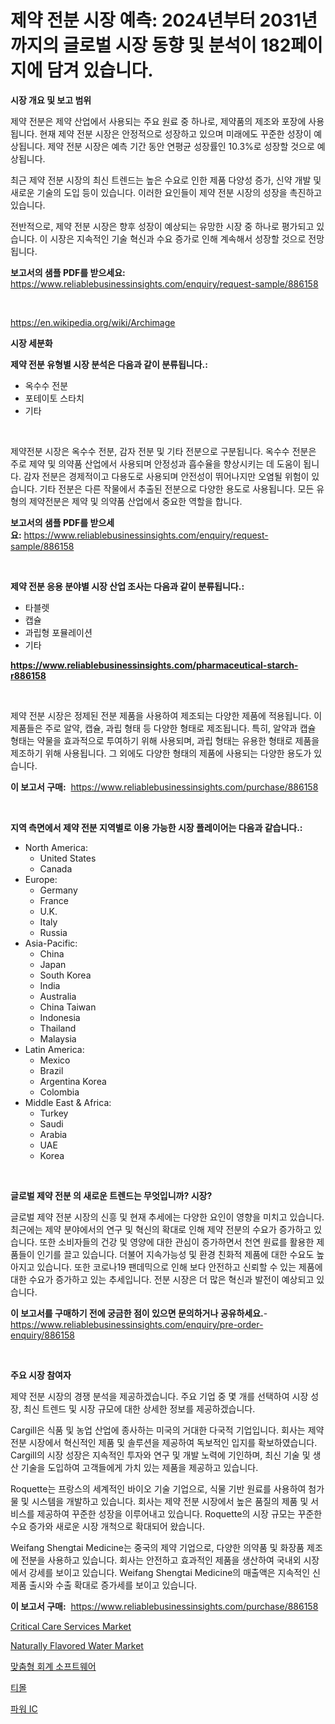 <p><h1>제약 전분 시장 예측: 2024년부터 2031년까지의 글로벌 시장 동향 및 분석이 182페이지에 담겨 있습니다.</h1></p><p><strong>시장 개요 및 보고 범위</strong></p>
<p><p>제약 전분은 제약 산업에서 사용되는 주요 원료 중 하나로, 제약품의 제조와 포장에 사용됩니다. 현재 제약 전분 시장은 안정적으로 성장하고 있으며 미래에도 꾸준한 성장이 예상됩니다.  제약 전분 시장은 예측 기간 동안 연평균 성장률인 10.3%로 성장할 것으로 예상됩니다.</p><p>최근 제약 전분 시장의 최신 트렌드는 높은 수요로 인한 제품 다양성 증가, 신약 개발 및 새로운 기술의 도입 등이 있습니다. 이러한 요인들이 제약 전분 시장의 성장을 촉진하고 있습니다.</p><p>전반적으로, 제약 전분 시장은 향후 성장이 예상되는 유망한 시장 중 하나로 평가되고 있습니다. 이 시장은 지속적인 기술 혁신과 수요 증가로 인해 계속해서 성장할 것으로 전망됩니다.</p></p>
<p><strong>보고서의 샘플 PDF를 받으세요:</strong> <a href="https://www.reliablebusinessinsights.com/enquiry/request-sample/886158">https://www.reliablebusinessinsights.com/enquiry/request-sample/886158</a></p>
<p>&nbsp;</p>
<p><a href="https://en.wikipedia.org/wiki/Archimage">https://en.wikipedia.org/wiki/Archimage</a></p>
<p><strong>시장 세분화</strong></p>
<p><strong>제약 전분 유형별 시장 분석은 다음과 같이 분류됩니다.:</strong></p>
<p><ul><li>옥수수 전분</li><li>포테이토 스타치</li><li>기타</li></ul></p>
<p>&nbsp;</p>
<p><p>제약전분 시장은 옥수수 전분, 감자 전분 및 기타 전분으로 구분됩니다. 옥수수 전분은 주로 제약 및 의약품 산업에서 사용되며 안정성과 흡수율을 향상시키는 데 도움이 됩니다. 감자 전분은 경제적이고 다용도로 사용되며 안전성이 뛰어나지만 오염될 위험이 있습니다. 기타 전분은 다른 작물에서 추출된 전분으로 다양한 용도로 사용됩니다. 모든 유형의 제약전분은 제약 및 의약품 산업에서 중요한 역할을 합니다.</p></p>
<p><strong>보고서의 샘플 PDF를 받으세요:</strong>&nbsp;<a href="https://www.reliablebusinessinsights.com/enquiry/request-sample/886158">https://www.reliablebusinessinsights.com/enquiry/request-sample/886158</a></p>
<p>&nbsp;</p>
<p><strong> 제약 전분 응용 분야별 시장 산업 조사는 다음과 같이 분류됩니다.:</strong></p>
<p><ul><li>타블렛</li><li>캡슐</li><li>과립형 포뮬레이션</li><li>기타</li></ul></p>
<p><strong><a href="https://www.reliablebusinessinsights.com/pharmaceutical-starch-r886158">https://www.reliablebusinessinsights.com/pharmaceutical-starch-r886158</a></strong></p>
<p>&nbsp;</p>
<p><p>제약 전분 시장은 정제된 전분 제품을 사용하여 제조되는 다양한 제품에 적용됩니다. 이 제품들은 주로 알약, 캡슐, 과립 형태 등 다양한 형태로 제조됩니다. 특히, 알약과 캡슐 형태는 약물을 효과적으로 투여하기 위해 사용되며, 과립 형태는 유용한 형태로 제품을 제조하기 위해 사용됩니다. 그 외에도 다양한 형태의 제품에 사용되는 다양한 용도가 있습니다.</p></p>
<p><strong>이 보고서 구매:</strong>&nbsp; <a href="https://www.reliablebusinessinsights.com/purchase/886158">https://www.reliablebusinessinsights.com/purchase/886158</a></p>
<p>&nbsp;</p>
<p><strong>지역 측면에서 제약 전분 지역별로 이용 가능한 시장 플레이어는 다음과 같습니다.:</strong></p>
<p><ul>
    <li>
        North America:
        <ul>
            <li>United States</li>
            <li>Canada</li>
        </ul>
    </li>
    <li>
        Europe:
        <ul>
            <li>Germany</li>
            <li>France</li>
            <li>U.K.</li>
            <li>Italy</li>
            <li>Russia</li>
        </ul>
    </li>
    <li>
        Asia-Pacific:
        <ul>
            <li>China</li>
            <li>Japan</li>
            <li>South Korea</li>
            <li>India</li>
            <li>Australia</li>
            <li>China Taiwan</li>
            <li>Indonesia</li>
            <li>Thailand</li>
            <li>Malaysia</li>
        </ul>
    </li>
    <li>
        Latin America:
        <ul>
            <li>Mexico</li>
            <li>Brazil</li>
            <li>Argentina Korea</li>
            <li>Colombia</li>
        </ul>
    </li>
    <li>
        Middle East & Africa:
        <ul>
            <li>Turkey</li>
            <li>Saudi</li>
            <li>Arabia</li>
            <li>UAE</li>
            <li>Korea</li>
        </ul>
    </li>
    </ul></p>
<p>&nbsp;</p>
<p><strong>글로벌 제약 전분 의 새로운 트렌드는 무엇입니까? 시장?</strong></p>
<p><p>글로벌 제약 전분 시장의 신흥 및 현재 추세에는 다양한 요인이 영향을 미치고 있습니다. 최근에는 제약 분야에서의 연구 및 혁신의 확대로 인해 제약 전분의 수요가 증가하고 있습니다. 또한 소비자들의 건강 및 영양에 대한 관심이 증가하면서 천연 원료를 활용한 제품들이 인기를 끌고 있습니다. 더불어 지속가능성 및 환경 친화적 제품에 대한 수요도 높아지고 있습니다. 또한 코로나19 팬데믹으로 인해 보다 안전하고 신뢰할 수 있는 제품에 대한 수요가 증가하고 있는 추세입니다. 전분 시장은 더 많은 혁신과 발전이 예상되고 있습니다.</p></p>
<p><strong>이 보고서를 구매하기 전에 궁금한 점이 있으면 문의하거나 공유하세요.</strong>- <a href="https://www.reliablebusinessinsights.com/enquiry/pre-order-enquiry/886158">https://www.reliablebusinessinsights.com/enquiry/pre-order-enquiry/886158</a></p>
<p>&nbsp;</p>
<p><strong>주요 시장 참여자</strong></p>
<p><p>제약 전분 시장의 경쟁 분석을 제공하겠습니다. 주요 기업 중 몇 개를 선택하여 시장 성장, 최신 트렌드 및 시장 규모에 대한 상세한 정보를 제공하겠습니다.</p><p>Cargill은 식품 및 농업 산업에 종사하는 미국의 거대한 다국적 기업입니다. 회사는 제약 전분 시장에서 혁신적인 제품 및 솔루션을 제공하여 독보적인 입지를 확보하였습니다. Cargill의 시장 성장은 지속적인 투자와 연구 및 개발 노력에 기인하며, 최신 기술 및 생산 기술을 도입하여 고객들에게 가치 있는 제품을 제공하고 있습니다.</p><p>Roquette는 프랑스의 세계적인 바이오 기술 기업으로, 식물 기반 원료를 사용하여 첨가물 및 시스템을 개발하고 있습니다. 회사는 제약 전분 시장에서 높은 품질의 제품 및 서비스를 제공하여 꾸준한 성장을 이루어내고 있습니다. Roquette의 시장 규모는 꾸준한 수요 증가와 새로운 시장 개척으로 확대되어 왔습니다.</p><p>Weifang Shengtai Medicine는 중국의 제약 기업으로, 다양한 의약품 및 화장품 제조에 전분을 사용하고 있습니다. 회사는 안전하고 효과적인 제품을 생산하여 국내외 시장에서 강세를 보이고 있습니다. Weifang Shengtai Medicine의 매출액은 지속적인 신제품 출시와 수출 확대로 증가세를 보이고 있습니다.</p></p>
<p><strong>이 보고서 구매:</strong>&nbsp;&nbsp;<a href="https://www.reliablebusinessinsights.com/purchase/886158">https://www.reliablebusinessinsights.com/purchase/886158</a></p>
<p><p><a href="https://issuu.com/reportprime-2/docs/critical-care-services-market-size-2030.pptx">Critical Care Services Market</a></p><p><a href="https://github.com/alexxisgm/Market-Research-Report-List-1/blob/main/naturally-flavored-water-market.md">Naturally Flavored Water Market</a></p><p><a href="https://medium.com/@staceyhilll80/%EA%B8%80%EB%A1%9C%EB%B2%8C-%EB%A7%9E%EC%B6%A4%ED%98%95-%ED%9A%8C%EA%B3%84-%EC%86%8C%ED%94%84%ED%8A%B8%EC%9B%A8%EC%96%B4-%EC%8B%9C%EC%9E%A5%EC%9D%98-%EB%AF%B8%EB%9E%98-%EB%8F%99%ED%96%A5-2024%EB%85%84%EB%B6%80%ED%84%B0-2031%EB%85%84%EA%B9%8C%EC%A7%80%EC%9D%98-%EC%8B%9C%EC%9E%A5-%ED%86%B5%EC%B0%B0%EA%B3%BC-%EB%B6%84%EC%84%9D-124-%ED%8E%98%EC%9D%B4%EC%A7%80-ad9df9d6fd93">맞춤형 회계 소프트웨어</a></p><p><a href="https://github.com/Nicolasrown5/Market-Research-Report-List-1/blob/main/912037560560.md">티몰</a></p><p><a href="https://github.com/shampaakter36/Market-Research-Report-List-1/blob/main/704904060567.md">파워 IC</a></p></p>